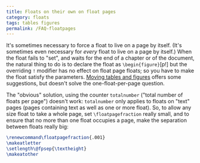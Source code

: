 ```yaml
---
title: Floats on their own on float pages
category: floats
tags: tables figures
permalink: /FAQ-floatpages
---
```


It's sometimes necessary to force a float to live on a page by itself.
(It's sometimes even necessary for _every_ float to live on a
page by itself.)  When the float fails to "set", and waits for the end
of a chapter or of the document, the natural thing to do is to declare
the float as
  `\begin{figure}`[p!]
but the overriding `!` modifier has no effect on float page floats; so
you have to make the float satisfy the parameters.
[Moving tables and figures](FAQ-floats) offers some
suggestions, but doesn't solve the one-float-per-page question.

The "obvious" solution, using the counter `totalnumber`
("total number of floats per page") doesn't work:
`totalnumber` only applies to floats on "text" pages (pages
containing text as well as one or more float).  So, to allow any
size float to take a whole page, set `\floatpagefraction` really
small, and to ensure that no more than one float occupies a page, make
the separation between floats really big:
```latex
\renewcommand\floatpagefraction{.001}
\makeatletter
\setlength\@fpsep{\textheight}
\makeatother
```

